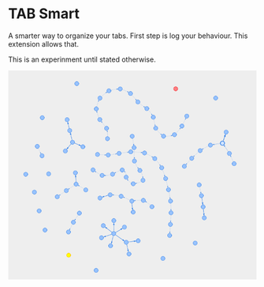 # TAB Smart

A smarter way to organize your tabs. First step is log your behaviour. This extension allows that.

This is an experinment until stated otherwise.

![screenshot](https://github.com/ptigas/tabsmart/blob/master/graph.png?raw=true "screenshot")

